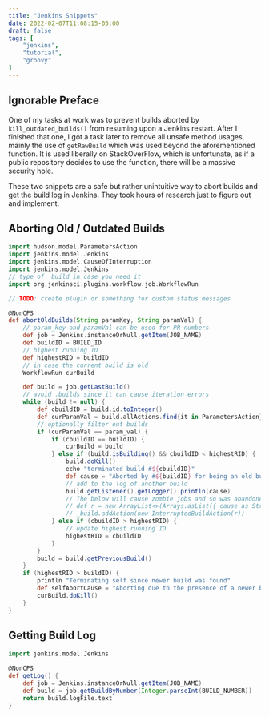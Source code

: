```yaml
---
title: "Jenkins Snippets"
date: 2022-02-07T11:08:15-05:00
draft: false
tags: [
    "jenkins",
    "tutorial",
    "groovy"
]
---
```


## Ignorable Preface

One of my tasks at work was to prevent builds aborted by `kill_outdated_builds()` from resuming upon a Jenkins restart. After I finished that one, I got a task later to remove all unsafe method usages, mainly the use of `getRawBuild` which was used beyond the aforementioned function. It is used liberally on StackOverFlow, which is unfortunate, as if a public repository decides to use the function, there will be a massive security hole.

These two snippets are a safe but rather unintuitive way to abort builds and get the build log in Jenkins. They took hours of research just to figure out and implement.

## Aborting Old / Outdated Builds

```groovy
import hudson.model.ParametersAction
import jenkins.model.Jenkins
import jenkins.model.CauseOfInterruption
import jenkins.model.Jenkins
// type of _build in case you need it
import org.jenkinsci.plugins.workflow.job.WorkflowRun

// TODO: create plugin or something for custom status messages

@NonCPS
def abortOldBuilds(String paramKey, String paramVal) {
    // param_key and paramVal can be used for PR numbers
    def job = Jenkins.instanceOrNull.getItem(JOB_NAME)
    def buildID = BUILD_ID
    // highest running ID
    def highestRID = buildID
    // in case the current build is old
    WorkflowRun curBuild

    def build = job.getLastBuild()
    // avoid .builds since it can cause iteration errors
    while (build != null) {
        def cbuildID = build.id.toInteger()
        def curParamVal = build.allActions.find{it in ParametersAction}?.getParameter(paramKey)?.value
        // optionally filter out builds
        if (curParamVal == param_val) {
            if (cbuildID == buildID) {
                curBuild = build
            } else if (build.isBuilding() && cbuildID < highestRID) {
                build.doKill()
                echo "terminated build #${cbuildID}"
                def cause = "Aborted by #${buildID} for being an old build" // + for paramVal
                // add to the log of another build
                build.getListener().getLogger().println(cause)
                // The below will cause zombie jobs and so was abandoned
                // def r = new ArrayList<>(Arrays.asList({ cause as String } as CauseOfInterruption))
                // _build.addAction(new InterruptedBuildAction(r))
            } else if (cbuildID > highestRID) {
                // update highest running ID
                highestRID = cbuildID
            }
        }
        build = build.getPreviousBuild()
    }
    if (highestRID > buildID) {
        println "Terminating self since newer build was found"
        def selfAbortCause = "Aborting due to the presence of a newer build"
        curBuild.doKill()
    }
}
```

## Getting Build Log

```groovy
import jenkins.model.Jenkins

@NonCPS
def getLog() {
    def job = Jenkins.instanceOrNull.getItem(JOB_NAME)
    def build = job.getBuildByNumber(Integer.parseInt(BUILD_NUMBER))
    return build.logFile.text
}
```
